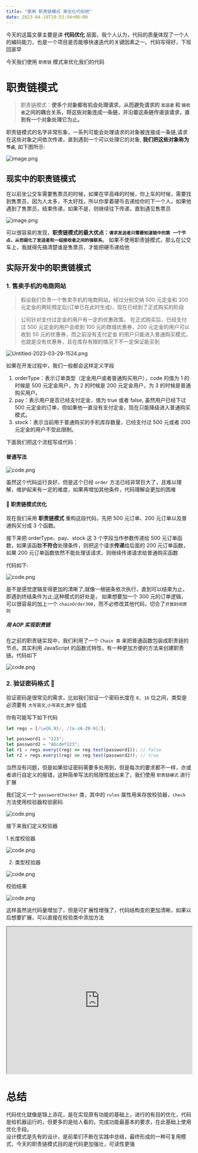 ```yaml
---
title: "使用 职责链模式 来优化代码吧"
date: 2023-04-19T19:53:34+08:00
---
```


今天的这篇文章主要是讲 **代码优化** 层面，我个人认为，代码的质量体现了一个人的编码能力，也是一个项目是否能够快速迭代的关键因素之一。代码写得好，下班回家早

今天我们使用 `职责链` 模式来优化我们的代码

# 职责链模式

> 职责链模式：**使多个对象都有机会处理请求，从而避免请求的 `发送者` 和 `接收者`之间的耦合关系，将这些对象连成一条链，并沿着这条链传递该请求，直到有一个对象处理它为止。**

职责链模式的名字非常形象，一系列可能会处理请求的对象被连接成一条链,请求在这些对象之间依次传递，直到遇到一个可以处理它的对象, **我们把这些对象称为`节点`**, 如下图所示:

![image.png](https://p3-juejin.byteimg.com/tos-cn-i-k3u1fbpfcp/ac3263e6ef424754adfc730fd817c1ec~tplv-k3u1fbpfcp-zoom-in-crop-mark:1512:0:0:0.awebp?)

## 现实中的职责链模式

在以前坐公交车需要售票员的时候，如果在早高峰的时候，你上车的时候，需要找到售票员，因为人太多，不太好找，所以你拿着硬币去递给你的下一个人，如果他遇到了售票员，结束传递，如果不是，则继续往下传递，直到遇见售票员

![image.png](https://p6-juejin.byteimg.com/tos-cn-i-k3u1fbpfcp/8e2b2c9c0c2949acbad91225f170614c~tplv-k3u1fbpfcp-zoom-in-crop-mark:1512:0:0:0.awebp?)

可以很容易的发现，**职责链模式的最大优点：`请求发送者只需要知道链中的第 一个节点，从而弱化了发送者和一组接收者之间的强联系`**。 如果不使用职责链模式，那么在公交车上，我就得先搞清楚谁是售票员，才能把硬币递给他

## 实际开发中的职责链模式

### 1\. 售卖手机的电商网站

> 假设我们负责一个售卖手机的电商网站，经过分别交纳 500 元定金和 200 元定金的两轮预定后(订单已在此时生成)，现在已经到了正式购买的阶段

> 公司针对支付过定金的用户有一定的优惠政策。 在正式购买后，已经支付过 500 元定金的用户会收到 100 元的商城优惠券，200 元定金的用户可以收到 50 元的优惠券，而之前没有支付定金 的用户只能进入普通购买模式，也就是没有优惠券，且在库存有限的情况下不一定保证能买到

![Untitled-2023-03-29-1524.png](https://p6-juejin.byteimg.com/tos-cn-i-k3u1fbpfcp/aabccfb82bab4bc29d60184436c18964~tplv-k3u1fbpfcp-zoom-in-crop-mark:1512:0:0:0.awebp?)

如果在开发过程中，我们一般都会这样定义字段

1. orderType：表示订单类型（定金用户或者普通购买用户），code 的值为 1 的时候是 500 元定金用户，为 2 的时候是 200 元定金用户，为 3 的时候是普通购买用户。
2. pay：表示用户是否已经支付定金，值为 true 或者 false, 虽然用户已经下过 500 元定金的订单，但如果他一直没有支付定金，现在只能降级进入普通购买模式。
3. stock：表示当前用于普通购买的手机库存数量，已经支付过 500 元或者 200 元定金的用户不受此限制。

下面我们把这个流程写成代码：

#### 普通写法

![code.png](https://p9-juejin.byteimg.com/tos-cn-i-k3u1fbpfcp/46467380efa643d19a824ab3bede96ad~tplv-k3u1fbpfcp-zoom-in-crop-mark:1512:0:0:0.awebp?)

虽然这个代码运行良好，但是这个已经 `order` 方法已经非常巨大了，且难以理解，维护起来有一定的难度，如果再增加其他条件，代码理解会更加的困难

#### 🚀 职责链模式优化

现在我们采用 **职责链模式** 重构这段代码，先把 500 元订单、200 元订单以及普通购买分成 3 个函数。

接下来把 orderType、pay、stock 这 3 个字段当作参数传递给 500 元订单函数，如果该函数**不符合**处理条件，则把这个请求**传递**给后面的 200 元订单函数，如果 200 元订单函数依然不能处理该请求，则继续传递请求给普通购买函数

代码如下:

![code.png](https://p1-juejin.byteimg.com/tos-cn-i-k3u1fbpfcp/758455e615004ae98e6b4577ec0baf1c~tplv-k3u1fbpfcp-zoom-in-crop-mark:1512:0:0:0.awebp?)

是不是感觉逻辑变得更加的清晰了,就像一根链条依次执行，直到可以结束为止，即遇到终结条件为止;这种模式的好处是， 如果想要加一个 300 元的订单逻辑，可以很容易的加上一个 `chainOrder300`，而不必修改其他代码，切合了`开放封闭原则`

##### 用 AOP 实现职责链

在之前的职责链实现中，我们利用了一个 `Chain 类` 来把普通函数包装成职责链的节点。其实利用 JavaScript 的函数式特性，有一种更加方便的方法来创建职责链。代码如下

![code.png](https://p9-juejin.byteimg.com/tos-cn-i-k3u1fbpfcp/5da874a86fcc45c3a404235a6a137615~tplv-k3u1fbpfcp-zoom-in-crop-mark:1512:0:0:0.awebp?)

### 2\. 验证密码格式 🐝

验证密码是很常见的需求，比如我们验证一个密码长度在 `8, 16` 位之间，类型是必须要有 `大写英文`,`小写英文`,`数字` 组成

你有可能写下如下代码

```js
let regs = [/\w{6,9}/, /[a-zA-Z0-9]/];

let password1 = "123";
let password2 = "Abcdef123";
let r1 = regs.every((reg) => reg.test(password1)); // false
let r2 = regs.every((reg) => reg.test(password2)); // true
```

当然没有问题，但是如果验证密码需要多处用到，但是每次的要求都不一样，亦或者进行自定义的报错，这种简单写法的局限性就出来了，我们使用 `职责链模式` 进行扩展

我们定义一个 `passwordChecker` 类，其中的 `rules` 属性用来存放校验器，`check` 方法使用校验器校验密码

![code.png](https://p3-juejin.byteimg.com/tos-cn-i-k3u1fbpfcp/818aa410ac094ee7b24d2e103ad53bc4~tplv-k3u1fbpfcp-zoom-in-crop-mark:1512:0:0:0.awebp?)

接下来我们定义校验器

1.长度校验器

![code.png](https://p9-juejin.byteimg.com/tos-cn-i-k3u1fbpfcp/25bbe270969e4d748ea6c9082dfb9f54~tplv-k3u1fbpfcp-zoom-in-crop-mark:1512:0:0:0.awebp?)

2. 类型校验器

![code.png](https://p6-juejin.byteimg.com/tos-cn-i-k3u1fbpfcp/9aeeaea2aed447218a9aa767bf0af0d2~tplv-k3u1fbpfcp-zoom-in-crop-mark:1512:0:0:0.awebp?)

校验结果

![code.png](https://p9-juejin.byteimg.com/tos-cn-i-k3u1fbpfcp/b81d44f963ad45f498a05c26fd5b0c5a~tplv-k3u1fbpfcp-zoom-in-crop-mark:1512:0:0:0.awebp?)

这样虽然说代码量增加了，但是可扩展性增强了，代码结构变的更加清晰，如果以后想要扩展，可以直接在校验类中添加方法

<iframe class="code-editor-frame" data-code="code-editor-element" data-code-id="7223032678525468732" data-src="https://code.juejin.cn/pen/7223032678525468732" style="display: block;" loading="lazy" src="https://code.juejin.cn/pen/7223032678525468732" width="100%" height="400"></iframe>

# 总结

代码优化就像是锦上添花，是在实现原有功能的基础上，进行的有目的优化，代码是给机器运行的，但更多的是给人看的，完成功能最基本的要求，在此基础上使用优化手段。  
设计模式是先有的设计，是前辈们不断在实践中总结，最终形成的一种可复用模式，今天的职责链模式目的是代码更加强壮，可读性更强
